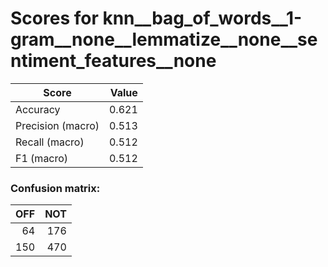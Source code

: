 # Scores for knn__bag_of_words__1-gram__none__lemmatize__none__sentiment_features__none
|      Score      |Value|
|-----------------|----:|
|Accuracy         |0.621|
|Precision (macro)|0.513|
|Recall (macro)   |0.512|
|F1 (macro)       |0.512|

### Confusion matrix:
|OFF|NOT|
|--:|--:|
| 64|176|
|150|470|
